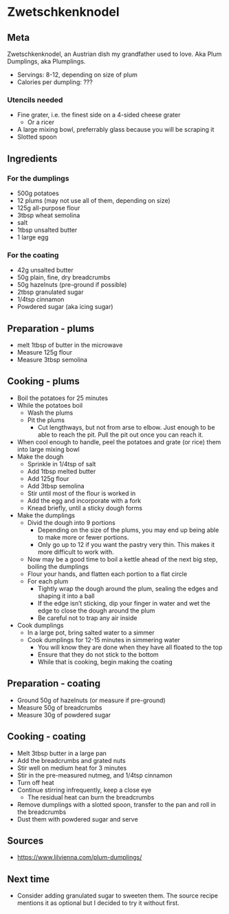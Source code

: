 # Zwetschkenknodel

## Meta

Zwetschkenknodel, an Austrian dish my grandfather used to love. Aka Plum Dumplings, aka Plumplings.

* Servings: 8-12, depending on size of plum
* Calories per dumpling: ???

### Utencils needed

* Fine grater, i.e. the finest side on a 4-sided cheese grater
  * Or a ricer
* A large mixing bowl, preferrably glass because you will be scraping it
* Slotted spoon

## Ingredients

### For the dumplings

* 500g potatoes
* 12 plums (may not use all of them, depending on size)
* 125g all-purpose flour
* 3tbsp wheat semolina
* salt
* 1tbsp unsalted butter
* 1 large egg

### For the coating

* 42g unsalted butter
* 50g plain, fine, dry breadcrumbs
* 50g hazelnuts (pre-ground if possible)
* 2tbsp granulated sugar
* 1/4tsp cinnamon
* Powdered sugar (aka icing sugar)

## Preparation - plums

* melt 1tbsp of butter in the microwave
* Measure 125g flour
* Measure 3tbsp semolina

## Cooking - plums

* Boil the potatoes for 25 minutes
* While the potatoes boil
  * Wash the plums
  * Pit the plums
    * Cut lengthways, but not from arse to elbow. Just enough to be able to reach the pit. Pull the pit out once you can reach it.
* When cool enough to handle, peel the potatoes and grate (or rice) them into large mixing bowl
* Make the dough
  * Sprinkle in 1/4tsp of salt
  * Add 1tbsp melted butter
  * Add 125g flour
  * Add 3tbsp semolina
  * Stir until most of the flour is worked in
  * Add the egg and incorporate with a fork
  * Knead briefly, until a sticky dough forms
* Make the dumplings
  * Divid the dough into 9 portions
    * Depending on the size of the plums, you may end up being able to make more or fewer portions.
    * Only go up to 12 if you want the pastry very thin. This makes it more difficult to work with.
  * Now may be a good time to boil a kettle ahead of the next big step, boiling the dumplings
  * Flour your hands, and flatten each portion to a flat circle
  * For each plum
    * Tightly wrap the dough around the plum, sealing the edges and shaping it into a ball
    * If the edge isn’t sticking, dip your finger in water and wet the edge to close the dough around the plum
    * Be careful not to trap any air inside
* Cook dumplings
  * In a large pot, bring salted water to a simmer
  * Cook dumplings for 12-15 minutes in simmering water
    * You will know they are done when they have all floated to the top
    * Ensure that they do not stick to the bottom
    * While that is cooking, begin making the coating

## Preparation - coating

* Ground 50g of hazelnuts (or measure if pre-ground)
* Measure 50g of breadcrumbs
* Measure 30g of powdered sugar
 
## Cooking - coating

* Melt 3tbsp butter in a large pan
* Add the breadcrumbs and grated nuts
* Stir well on medium heat for 3 minutes
* Stir in the pre-measured nutmeg, and 1/4tsp cinnamon
* Turn off heat
* Continue stirring infrequently, keep a close eye
  * The residual heat can burn the breadcrumbs
* Remove dumplings with a slotted spoon, transfer to the pan and roll in the breadcrumbs
* Dust them with powdered sugar and serve

## Sources

* https://www.lilvienna.com/plum-dumplings/

## Next time

* Consider adding granulated sugar to sweeten them. The source recipe mentions it as optional but I decided to try it without first.
